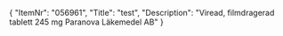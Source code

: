 {
  "ItemNr": "056961",
  "Title": "test",
  "Description": "Viread, filmdragerad tablett 245 mg Paranova Läkemedel AB"
}